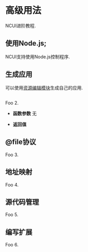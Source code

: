 # 高级用法

  NCUI进阶教程.
  
## 使用Node.js; 

  NCUI支持使用Node.js控制程序.
  


<div class="adoc" id="div_使用Node.js;"></div>


## 生成应用 

  可以使用<a href="#extend/extendrcedit">资源编辑模块</a>生成自己的应用.
  


<div class="adoc" id="div_生成应用"></div>


## 

  Foo 2.
  
* **函数参数**  无

* **返回值**
    

## @file协议 

  Foo 3.
  


<div class="adoc" id="div_@file协议"></div>


## 地址映射 

  Foo 4.
  


<div class="adoc" id="div_地址映射"></div>


## 源代码管理 

  Foo 5.
  


<div class="adoc" id="div_源代码管理"></div>


## 编写扩展 

  Foo 6.
  
